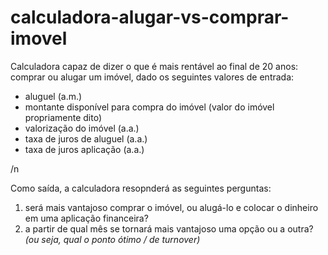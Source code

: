 # calculadora-alugar-vs-comprar-imovel
Calculadora capaz de dizer o que é mais rentável ao final de 20 anos: comprar ou alugar um imóvel, dado os seguintes valores de entrada:

- aluguel (a.m.)
- montante disponível para compra do imóvel (valor do imóvel propriamente dito)
- valorização do imóvel (a.a.)
- taxa de juros de aluguel (a.a.)
- taxa de juros aplicação (a.a.)

/n

Como saída, a calculadora resopnderá as seguintes perguntas:
1. será mais vantajoso comprar o imóvel, ou alugá-lo e colocar o dinheiro em uma aplicação financeira?
2. a partir de qual mês se tornará mais vantajoso uma opção ou a outra? *(ou seja, qual o ponto ótimo / de turnover)*
